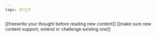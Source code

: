 ```yaml
---
tags: 📋/🌱/❗
---
```


[[freewrite your thought before reading new content]]
[[make sure new content support, extend or challenge existing one]]
